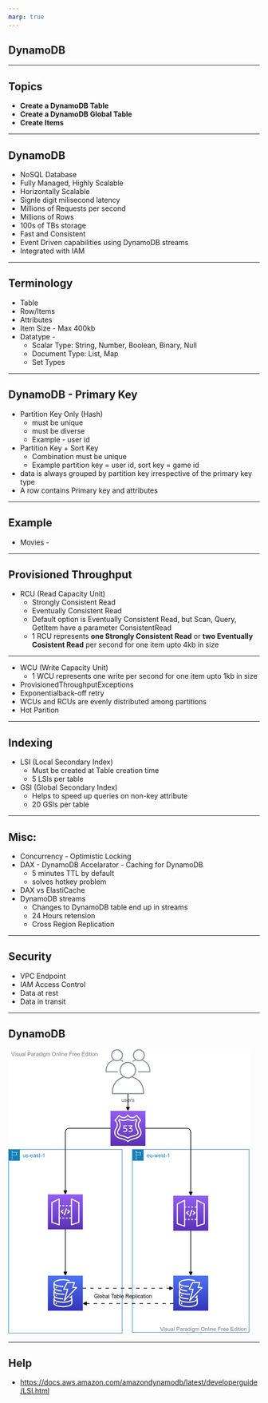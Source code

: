 ```yaml
---
marp: true
---
```


## DynamoDB

---
## Topics
- **Create a DynamoDB Table**
- **Create a DynamoDB Global Table**
- **Create Items**
	
---

## DynamoDB 
- NoSQL Database
- Fully Managed, Highly Scalable
- Horizontally Scalable
- Signle digit milisecond latency
- Millions of Requests per second
- Millions of Rows
- 100s of TBs storage
- Fast and Consistent
- Event Driven capabilities using DynamoDB streams
- Integrated with IAM

---

## Terminology
- Table
- Row/Items
- Attributes
- Item Size - Max 400kb
- Datatype -
  - Scalar Type: String, Number, Boolean, Binary, Null
  - Document Type: List, Map
  - Set Types

---

## DynamoDB - Primary Key
- Partition Key Only (Hash)
  - must be unique
  - must be diverse 
  - Example - user id
- Partition Key + Sort Key
  - Combination must be unique
  - Example partition key = user id, sort key = game id
- data is always grouped by partition key irrespective of the primary key type
- A row contains Primary key and attributes

---

## Example
- Movies - 

---

## Provisioned Throughput
- RCU (Read Capacity Unit)
  - Strongly Consistent Read
  - Eventually Consistent Read
  - Default option is Eventually Consistent Read, but Scan, Query, GetItem have a parameter ConsistentRead
  - 1 RCU represents **one Strongly Consistent Read** or **two Eventually Cosistent Read** per second for one item upto 4kb in size
  
---

- WCU (Write Capacity Unit)
  - 1 WCU represents one write per second for one item upto 1kb in size
- ProvisionedThroughputExceptions
- Exponentialback-off retry
- WCUs and RCUs are evenly distributed among partitions
- Hot Parition
  
---

## Indexing
- LSI (Local Secondary Index)
  - Must be created at Table creation time
  - 5 LSIs per table
- GSI (Global Secondary Index)
  - Helps to speed up queries on non-key attribute
  - 20 GSIs per table

---
## Misc:
- Concurrency - Optimistic Locking
- DAX - DynamoDB Accelarator - Caching for DynamoDB
  - 5 minutes TTL by default
  - solves hotkey problem
- DAX vs ElastiCache
- DynamoDB streams
  - Changes to DynamoDB table end up in streams
  - 24 Hours retension
  - Cross Region Replication

---

## Security
- VPC Endpoint
- IAM Access Control
- Data at rest
- Data in transit

---

## DynamoDB

![alt text right](./assets/dynamodb.png "DynamoDB")

---

## Help

- https://docs.aws.amazon.com/amazondynamodb/latest/developerguide/LSI.html

